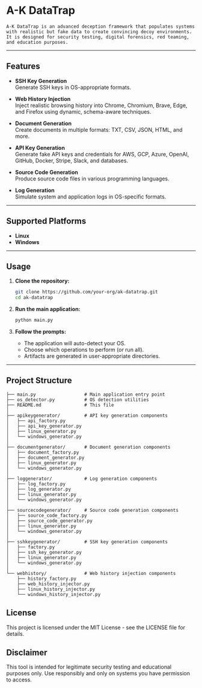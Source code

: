 # A-K DataTrap

    A-K DataTrap is an advanced deception framework that populates systems with realistic but fake data to create convincing decoy environments. It is designed for security testing, digital forensics, red teaming, and education purposes.

---

## Features

- **SSH Key Generation**  
  Generate SSH keys in OS-appropriate formats.

- **Web History Injection**  
  Inject realistic browsing history into Chrome, Chromium, Brave, Edge, and Firefox using dynamic, schema-aware techniques.

- **Document Generation**  
  Create documents in multiple formats: TXT, CSV, JSON, HTML, and more.

- **API Key Generation**  
  Generate fake API keys and credentials for AWS, GCP, Azure, OpenAI, GitHub, Docker, Stripe, Slack, and databases.

- **Source Code Generation**  
  Produce source code files in various programming languages.

- **Log Generation**  
  Simulate system and application logs in OS-specific formats.

---

## Supported Platforms

- **Linux**
- **Windows**

---

## Usage

1. **Clone the repository:**
   ```bash
   git clone https://github.com/your-org/ak-datatrap.git
   cd ak-datatrap
   ```

2. **Run the main application:**
   ```bash
   python main.py
   ```

3. **Follow the prompts:**
   - The application will auto-detect your OS.
   - Choose which operations to perform (or run all).
   - Artifacts are generated in user-appropriate directories.

---

##  Project Structure
````
├── main.py                  # Main application entry point
├── os_detector.py           # OS detection utilities
├── README.md                # This file
│
├── apikeygenerator/         # API key generation components
│   ├── api_factory.py
│   ├── api_key_generator.py
│   ├── linux_generator.py
│   └── windows_generator.py
│
├── documentgenerator/       # Document generation components
│   ├── document_factory.py
│   ├── document_generator.py
│   ├── linux_generator.py
│   └── windows_generator.py
│
├── loggenerator/            # Log generation components
│   ├── log_factory.py
│   ├── log_generator.py
│   ├── linux_generator.py
│   └── windows_generator.py
│
├── sourcecodegenerator/     # Source code generation components
│   ├── source_code_factory.py
│   ├── source_code_generator.py
│   ├── linux_generator.py
│   └── windows_generator.py
│
├── sshkeygenerator/         # SSH key generation components
│   ├── factory.py
│   ├── ssh_key_generator.py
│   ├── linux_generator.py
│   └── windows_generator.py
│
└── webhistory/              # Web history injection components
    ├── history_factory.py
    ├── web_history_injector.py
    ├── linux_history_injector.py
    └── windows_history_injector.py
````
## License
This project is licensed under the MIT License - see the LICENSE file for details.

## Disclaimer
This tool is intended for legitimate security testing and educational purposes only. Use responsibly and only on systems you have permission to access.